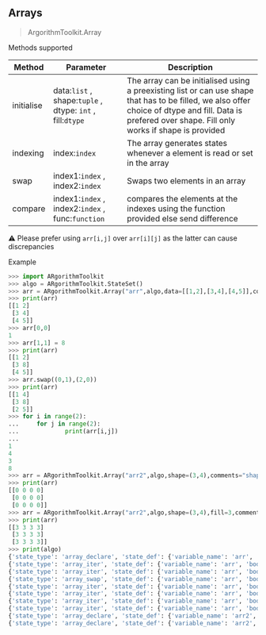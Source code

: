 ## Arrays

> ArgorithmToolkit.Array

Methods supported

| Method     | Parameter                                                 | Description                                                  |
| ---------- | --------------------------------------------------------- | ------------------------------------------------------------ |
| initialise | data:`list` , shape:`tuple` , dtype: `int` , fill:`dtype` | The array can be initialised using a preexisting list or can use  shape that has to be filled, we also offer choice of dtype and fill. Data is prefered over shape. Fill only works if shape is provided |
| indexing   | index:`index`                                             | The array generates states whenever a element is read or set in the array |
| swap       | index1:`index` , index2:`index`                           | Swaps two elements in an array                               |
| compare    | index1:`index` , index2:`index` , func:`function`         | compares the elements at the indexes using the function provided else send difference |

:warning: Please prefer using `arr[i,j]` over `arr[i][j]` as the latter can cause discrepancies

Example

```python
>>> import ARgorithmToolkit
>>> algo = ARgorithmToolkit.StateSet()
>>> arr = ARgorithmToolkit.Array("arr",algo,data=[[1,2],[3,4],[4,5]],comments="shape_declare")
>>> print(arr)
[[1 2]
 [3 4]
 [4 5]]
>>> arr[0,0]
1
>>> arr[1,1] = 8
>>> print(arr)
[[1 2]
 [3 8]
 [4 5]]
>>> arr.swap((0,1),(2,0))
>>> print(arr)
[[1 4]
 [3 8]
 [2 5]]
>>> for i in range(2):
...     for j in range(2):
...             print(arr[i,j])
... 
1
4
3
8
>>> arr = ARgorithmToolkit.Array("arr2",algo,shape=(3,4),comments="shape_declare") 
>>> print(arr)
[[0 0 0 0]
 [0 0 0 0]
 [0 0 0 0]]
>>> arr = ARgorithmToolkit.Array("arr2",algo,shape=(3,4),fill=3,comments="shape_declare") 
>>> print(arr)
[[3 3 3 3]
 [3 3 3 3]
 [3 3 3 3]]
>>> print(algo)
{'state_type': 'array_declare', 'state_def': {'variable_name': 'arr', 'body': [[1, 2], [3, 4], [4, 5]]}, 'comments': 'shape_declare'}
{'state_type': 'array_iter', 'state_def': {'variable_name': 'arr', 'body': [[1, 2], [3, 4], [4, 5]], 'index': (0, 0)}, 'comments': ''}
{'state_type': 'array_iter', 'state_def': {'variable_name': 'arr', 'body': [[1, 2], [3, 8], [4, 5]], 'index': (1, 1)}, 'comments': 'Writing 8 at index (1, 1)'}
{'state_type': 'array_swap', 'state_def': {'variable_name': 'arr', 'body': [[1, 4], [3, 8], [2, 5]], 'index1': (0, 1), 'index2': (2, 0)}, 'comments': ''}
{'state_type': 'array_iter', 'state_def': {'variable_name': 'arr', 'body': [[1, 4], [3, 8], [2, 5]], 'index': (0, 0)}, 'comments': ''}
{'state_type': 'array_iter', 'state_def': {'variable_name': 'arr', 'body': [[1, 4], [3, 8], [2, 5]], 'index': (0, 1)}, 'comments': ''}
{'state_type': 'array_iter', 'state_def': {'variable_name': 'arr', 'body': [[1, 4], [3, 8], [2, 5]], 'index': (1, 0)}, 'comments': ''}
{'state_type': 'array_iter', 'state_def': {'variable_name': 'arr', 'body': [[1, 4], [3, 8], [2, 5]], 'index': (1, 1)}, 'comments': ''}
{'state_type': 'array_declare', 'state_def': {'variable_name': 'arr2', 'body': [[0, 0, 0, 0], [0, 0, 0, 0], [0, 0, 0, 0]]}, 'comments': 'shape_declare'}
{'state_type': 'array_declare', 'state_def': {'variable_name': 'arr2', 'body': [[3, 3, 3, 3], [3, 3, 3, 3], [3, 3, 3, 3]]}, 'comments': 'shape_declare'}
```

